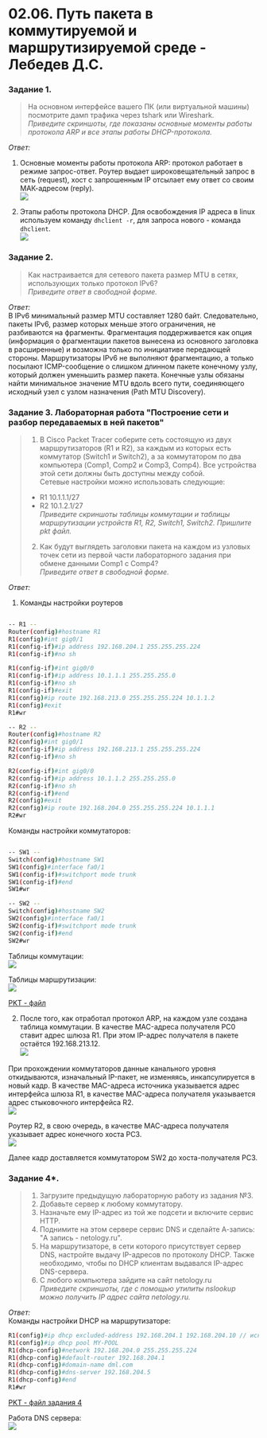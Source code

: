 # 02.06. Путь пакета в коммутируемой и маршрутизируемой среде - Лебедев Д.С.
### Задание 1.
> На основном интерфейсе вашего ПК (или виртуальной машины) посмотрите дамп трафика через tshark или Wireshark.  
> *Приведите скриншоты, где показаны основные моменты работы протокола ARP и все этапы работы DHCP-протокола.*

*Ответ:*  
1. Основные моменты работы протокола ARP: протокол работает в режиме запрос-ответ. Роутер выдает широковещательный запрос в сеть (request), хост с запрошенным IP отсылает ему ответ со своим МАК-адресом (reply).  
![](_attachments/02.06-01-01.png)  

2. Этапы работы протокола DHCP. Для освобождения IP адреса в linux используем команду `dhclient -r`, для запроса нового - команда `dhclient`.  
 ![](_attachments/02.06-01-02.png)  
  
### Задание 2.
> Как настраивается для сетевого пакета размер MTU в сетях, использующих только протокол IPv6?  
> *Приведите ответ в свободной форме.*

*Ответ:*  
В IPv6 минимальный размер MTU составляет 1280 байт. Следовательно, пакеты IPv6, размер которых меньше этого ограничения, не разбиваются на фрагменты. Фрагментация поддерживается как опция (информация о фрагментации пакетов вынесена из основного заголовка в расширенные) и возможна только по инициативе передающей стороны. Маршрутизаторы IPv6 не выполняют фрагментацию, а только посылают ICMP-сообщение о слишком длинном пакете конечному узлу, который должен уменьшить размер пакета. Конечные узлы обязаны найти минимальное значение MTU вдоль всего пути, соединяющего исходный узел с узлом назначения (Path MTU Discovery).

### Задание 3. Лабораторная работа "Построение сети и разбор передаваемых в ней пакетов"
> 1. В Cisco Packet Tracer соберите сеть состоящую из двух маршрутизаторов (R1 и R2), за каждым из которых есть коммутатор (Switch1 и Switch2), а за коммутатором по два компьютера (Comp1, Comp2 и Comp3, Comp4). Все устройства этой сети должны быть доступны между собой.  
> Сетевые настройки можно использовать следующие:
> - R1 10.1.1.1/27
> - R2 10.1.2.1/27  
> *Приведите скриншоты таблицы коммутации и таблицы маршрутизации устройств R1, R2, Switch1, Switch2. Пришлите pkt файл.*  
> 2. Как будут выглядеть заголовки пакета на каждом из узловых точек сети из первой части лабораторного задания при обмене данными Comp1 с Comp4?  
> *Приведите ответ в свободной форме.*

*Ответ:*  
1. Команды настройки роутеров  
```bash

-- R1 --
Router(config)#hostname R1
R1(config)#int gig0/1
R1(config-if)#ip address 192.168.204.1 255.255.255.224
R1(config-if)#no sh

R1(config-if)#int gig0/0
R1(config-if)#ip address 10.1.1.1 255.255.255.0
R1(config-if)#no sh
R1(config-if)#exit
R1(config)#ip route 192.168.213.0 255.255.255.224 10.1.1.2
R1(config)#exit
R1#wr

-- R2 --
Router(config)#hostname R2
R2(config)#int gig0/1
R2(config-if)#ip address 192.168.213.1 255.255.255.224
R2(config-if)#no sh

R2(config-if)#int gig0/0
R2(config-if)#ip address 10.1.1.2 255.255.255.0
R2(config-if)#no sh
R2(config-if)#end
R2(config)#exit
R2(config)#ip route 192.168.204.0 255.255.255.224 10.1.1.1
R2#wr
```

Команды настройки коммутаторов:  
```bash

-- SW1 --
Switch(config)#hostname SW1
SW1(config)#interface fa0/1
SW1(config-if)#switchport mode trunk
SW1(config-if)#end
SW1#wr

-- SW2 --
Switch(config)#hostname SW2
SW2(config)#interface fa0/1
SW2(config-if)#switchport mode trunk
SW2(config-if)#end
SW2#wr
```

Таблицы коммутации:  
![](_attachments/02.06-03-01.png)  

Таблицы маршрутизации:  
![](_attachments/02.06-03-02.png)  

[PKT - файл](_attachments/02.06-03-01.pkt)  

2. После того, как отработал протокол ARP, на каждом узле создана таблица коммутации. В качестве MAC-адреса получателя PC0 ставит адрес шлюза R1. При этом IP-адрес получателя в пакете остаётся 192.168.213.12.  
![](_attachments/02.06-03-03.png)  

При прохождении коммутаторов данные канального уровня откидываются, изначальный IP-пакет, не изменяясь, инкапсулируется в новый кадр. В качестве MAC-адреса источника указывается адрес интерфейса шлюза R1, в качестве MAC-адреса получателя указывается адрес стыковочного интерфейса R2.  
![](_attachments/02.06-03-04.png)  

Роутер R2, в свою очередь, в качестве MAC-адреса получателя указывает адрес конечного хоста PC3.  
![](_attachments/02.06-03-05.png)  

Далее кадр доставляется коммутатором SW2 до хоста-получателя PC3.

### Задание 4*.
> 1. Загрузите предыдущую лабораторную работу из задания №3.
> 2. Добавьте сервер к любому коммутатору.
> 3. Назначьте ему IP-адрес из той же подсети и включите сервис HTTP.
> 4. Поднимите на этом сервере сервис DNS и сделайте А-запись: "A запись - netology.ru".
> 5. На маршрутизаторе, в сети которого присутствует сервер DNS, настройте выдачу IP-адресов по протоколу DHCP. Также необходимо, чтобы по DHCP клиентам выдавался IP-адрес DNS-сервера.
> 6. С любого компьютера зайдите на сайт netology.ru  
> *Приведите скриншоты, где с помощью утилиты nslookup можно получить IP адрес сайта netology.ru.*

*Ответ:*  
Команды настройки DHCP на маршрутизаторе:  
```bash
R1(config)#ip dhcp excluded-address 192.168.204.1 192.168.204.10 // исключаем из раздачи эти адреса
R1(config)#ip dhcp pool MY-POOL
R1(dhcp-config)#network 192.168.204.0 255.255.255.224
R1(dhcp-config)#default-router 192.168.204.1
R1(dhcp-config)#domain-name dml.com
R1(dhcp-config)#dns-server 192.168.204.5
R1(dhcp-config)#end
R1#wr
```

[PKT - файл задания 4](_attachments/02.06-04-01.pkt)  

Работа DNS сервера:  
![](_attachments/02.06-04-01.png)  
